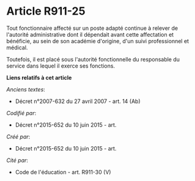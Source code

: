 # Article R911-25

Tout fonctionnaire affecté sur un poste adapté continue à relever de l'autorité administrative dont il dépendait avant cette
affectation et bénéficie, au sein de son académie d'origine, d'un suivi professionnel et médical.

Toutefois, il est placé sous l'autorité fonctionnelle du responsable du service dans lequel il exerce ses fonctions.

**Liens relatifs à cet article**

_Anciens textes_:

  - Décret n°2007-632 du 27 avril 2007 - art. 14 (Ab)

_Codifié par_:

  - Décret n°2015-652 du 10 juin 2015 - art.

_Créé par_:

  - Décret n°2015-652 du 10 juin 2015 - art.

_Cité par_:

  - Code de l'éducation - art. R911-30 (V)
